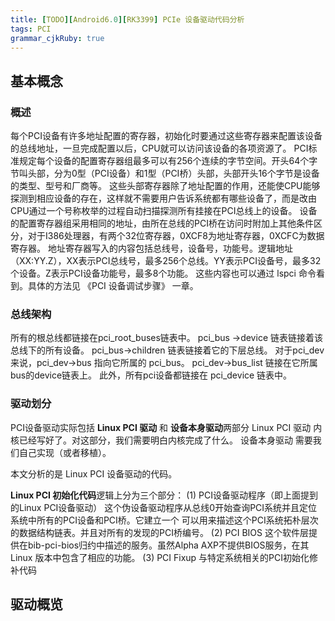 ```yaml
---
title: [TODO][Android6.0][RK3399] PCIe 设备驱动代码分析
tags: PCI
grammar_cjkRuby: true
---
```


##  基本概念
### 概述
每个PCI设备有许多地址配置的寄存器，初始化时要通过这些寄存器来配置该设备的总线地址，一旦完成配置以后，CPU就可以访问该设备的各项资源了。
PCI标准规定每个设备的配置寄存器组最多可以有256个连续的字节空间。开头64个字节叫头部，分为0型（PCI设备）和1型（PCI桥）头部，头部开头16个字节是设备的类型、型号和厂商等。
这些头部寄存器除了地址配置的作用，还能使CPU能够探测到相应设备的存在，这样就不需要用户告诉系统都有哪些设备了，而是改由CPU通过一个号称枚举的过程自动扫描探测所有挂接在PCI总线上的设备。
设备的配置寄存器组采用相同的地址，由所在总线的PCI桥在访问时附加上其他条件区分，对于I386处理器，有两个32位寄存器，0XCF8为地址寄存器，0XCFC为数据寄存器。
地址寄存器写入的内容包括总线号，设备号，功能号。逻辑地址（XX:YY.Z），XX表示PCI总线号，最多256个总线。YY表示PCI设备号，最多32个设备。Z表示PCI设备功能号，最多8个功能。
这些内容也可以通过 lspci 命令看到。具体的方法见 《PCI 设备调试步骤》 一章。

### 总线架构
所有的根总线都链接在pci_root_buses链表中。
pci_bus ->device 链表链接着该总线下的所有设备。
pci_bus->children 链表链接着它的下层总线。
对于pci_dev来说，pci_dev->bus 指向它所属的 pci_bus。 pci_dev->bus_list 链接在它所属bus的device链表上。
此外，所有pci设备都链接在 pci_device 链表中。


### 驱动划分
PCI设备驱动实际包括 **Linux PCI 驱动** 和 **设备本身驱动**两部分
Linux PCI 驱动 内核已经写好了。对这部分，我们需要明白内核完成了什么。
设备本身驱动 需要我们自己实现（或者移植）。

本文分析的是 Linux PCI 设备驱动的代码。

**Linux PCI 初始化代码**逻辑上分为三个部分：
(1) PCI设备驱动程序（即上面提到的Linux PCI设备驱动）
这个伪设备驱动程序从总线0开始查询PCI系统并且定位系统中所有的PCI设备和PCI桥。它建立一个
可以用来描述这个PCI系统拓朴层次的数据结构链表。并且对所有的发现的PCI桥编号。
(2) PCI BIOS
这个软件层提供在bib-pci-bios归约中描述的服务。虽然Alpha AXP不提供BIOS服务，在其Linux
版本中包含了相应的功能。
(3) PCI Fixup 
与特定系统相关的PCI初始化修补代码


## 驱动概览

### 

